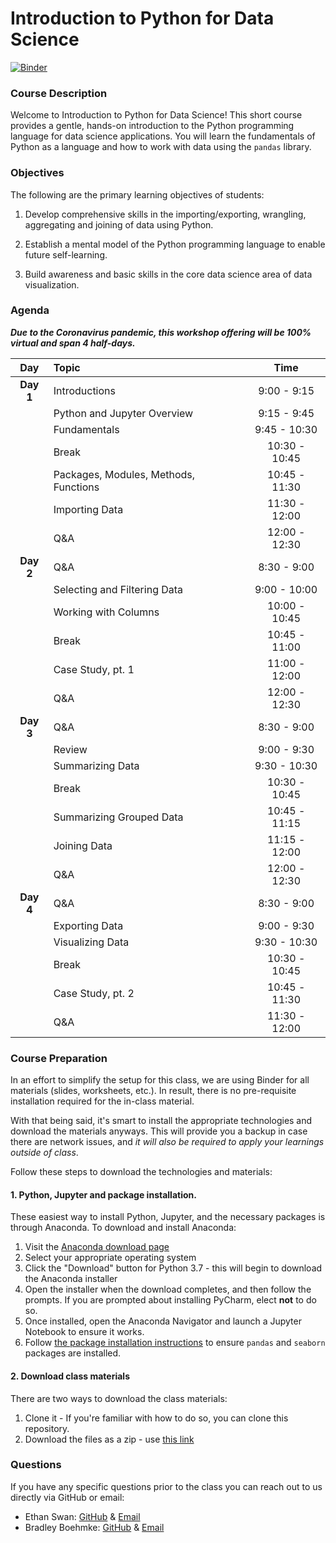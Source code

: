 # Introduction to Python for Data Science
[![Binder](https://mybinder.org/badge_logo.svg)](https://mybinder.org/v2/gh/uc-python/intro-python-datasci/master?urlpath=lab)

### Course Description

Welcome to Introduction to Python for Data Science! This short course provides a gentle, hands-on introduction to the Python programming language for data science applications. You will learn the fundamentals of Python as a language and how to work with data using the `pandas` library.

### Objectives

The following are the primary learning objectives of students:

1. Develop comprehensive skills in the importing/exporting, wrangling, aggregating and joining of data using Python.

2. Establish a mental model of the Python programming language to enable future self-learning.

3. Build awareness and basic skills in the core data science area of data visualization.

### Agenda

***Due to the Coronavirus pandemic, this workshop offering will be 100% virtual and span 4 half-days.***

| Day       | Topic                                                                          |     Time      |
| :--------:| :----------------------------------------------------------------------------- | :-----------: |
| __Day 1__ | Introductions                                                                  |  9:00 - 9:15  |
|           | Python and Jupyter Overview                                                    |  9:15 - 9:45  |
|           | Fundamentals                                                                   |  9:45 - 10:30 |
|           | Break                                                                          | 10:30 - 10:45 |
|           | Packages, Modules, Methods, Functions                                          | 10:45 - 11:30 |
|           | Importing Data                                                                 | 11:30 - 12:00 |
|           | Q\&A                                                                           | 12:00 - 12:30 |
| __Day 2__ | Q\&A                                                                           |  8:30 - 9:00  |
|           | Selecting and Filtering Data                                                   |  9:00 - 10:00 |
|           | Working with Columns                                                           | 10:00 - 10:45 |
|           | Break                                                                          | 10:45 - 11:00 |
|           | Case Study, pt. 1                                                              | 11:00 - 12:00 |
|           | Q\&A                                                                           | 12:00 - 12:30 |
| __Day 3__ | Q\&A                                                                           |  8:30 - 9:00  |
|           | Review                                                                         |  9:00 - 9:30  |
|           | Summarizing Data                                                               |  9:30 - 10:30 |
|           | Break                                                                          | 10:30 - 10:45 |
|           | Summarizing Grouped Data                                                       | 10:45 - 11:15 |
|           | Joining Data                                                                   | 11:15 - 12:00 |
|           | Q\&A                                                                           | 12:00 - 12:30 |
| __Day 4__ | Q\&A                                                                           |  8:30 - 9:00  |
|           | Exporting Data                                                                 |  9:00 - 9:30  |
|           | Visualizing Data                                                               |  9:30 - 10:30 |
|           | Break                                                                          | 10:30 - 10:45 |
|           | Case Study, pt. 2                                                              | 10:45 - 11:30 |
|           | Q\&A                                                                           | 11:30 - 12:00 |

### Course Preparation

In an effort to simplify the setup for this class, we are using Binder for all materials (slides, worksheets, etc.). In result, there is no pre-requisite installation required for the in-class material.

With that being said, it's smart to install the appropriate technologies and download the materials anyways. This will provide you a backup in case there are network issues, and *it will also be required to apply your learnings outside of class*.

Follow these steps to download the technologies and materials:

#### 1. Python, Jupyter and package installation.

These easiest way to install Python, Jupyter, and the necessary packages is through Anaconda. To download and install Anaconda:

1. Visit the [Anaconda download page](https://www.anaconda.com/distribution/)
2. Select your appropriate operating system
3. Click the "Download" button for Python 3.7 - this will begin to download the Anaconda installer
4. Open the installer when the download completes, and then follow the prompts. If you are prompted about installing PyCharm, elect **not** to do so.
5. Once installed, open the Anaconda Navigator and launch a Jupyter Notebook to ensure it works.
6. Follow [the package installation instructions](https://docs.anaconda.com/anaconda/navigator/tutorials/manage-packages/#installing-a-package) to ensure `pandas` and `seaborn` packages are installed.

#### 2. Download class materials

There are two ways to download the class materials:

1. Clone it - If you're familiar with how to do so, you can clone this repository.
2. Download the files as a zip - use [this link](https://github.com/uc-python/intro-python-datasci/archive/master.zip)

### Questions

If you have any specific questions prior to the class you can reach out to us directly via GitHub or email:

  * Ethan Swan: [GitHub](https://www.github.com/eswan18) & [Email](mailto:ethanpswan@gmail.com)
  * Bradley Boehmke: [GitHub](https://www.github.com/bradleyboehmke) & [Email](mailto:bradleyboehmke@gmail.com)
